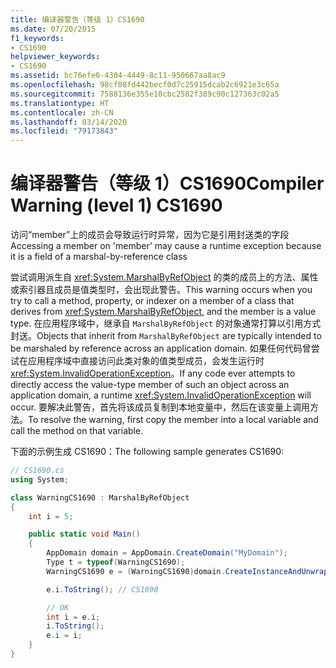```yaml
---
title: 编译器警告（等级 1）CS1690
ms.date: 07/20/2015
f1_keywords:
- CS1690
helpviewer_keywords:
- CS1690
ms.assetid: bc76efe0-4304-4449-8c11-950667aa8ac9
ms.openlocfilehash: 98cf08fd442becf0d7c25915dcab2c6921e3c65a
ms.sourcegitcommit: 7588136e355e10cbc2582f389c90c127363c02a5
ms.translationtype: HT
ms.contentlocale: zh-CN
ms.lasthandoff: 03/14/2020
ms.locfileid: "79173843"
---
```

# <a name="compiler-warning-level-1-cs1690"></a><span data-ttu-id="db4fb-102">编译器警告（等级 1）CS1690</span><span class="sxs-lookup"><span data-stu-id="db4fb-102">Compiler Warning (level 1) CS1690</span></span>
<span data-ttu-id="db4fb-103">访问“member”上的成员会导致运行时异常，因为它是引用封送类的字段</span><span class="sxs-lookup"><span data-stu-id="db4fb-103">Accessing a member on 'member' may cause a runtime exception because it is a field of a marshal-by-reference class</span></span>  
  
 <span data-ttu-id="db4fb-104">尝试调用派生自 <xref:System.MarshalByRefObject> 的类的成员上的方法、属性或索引器且成员是值类型时，会出现此警告。</span><span class="sxs-lookup"><span data-stu-id="db4fb-104">This warning occurs when you try to call a method, property, or indexer on a member of a class that derives from <xref:System.MarshalByRefObject>, and the member is a value type.</span></span> <span data-ttu-id="db4fb-105">在应用程序域中，继承自 `MarshalByRefObject` 的对象通常打算以引用方式封送。</span><span class="sxs-lookup"><span data-stu-id="db4fb-105">Objects that inherit from `MarshalByRefObject` are typically intended to be marshaled by reference across an application domain.</span></span> <span data-ttu-id="db4fb-106">如果任何代码曾尝试在应用程序域中直接访问此类对象的值类型成员，会发生运行时 <xref:System.InvalidOperationException>。</span><span class="sxs-lookup"><span data-stu-id="db4fb-106">If any code ever attempts to directly access the value-type member of such an object across an application domain, a runtime <xref:System.InvalidOperationException> will occur.</span></span> <span data-ttu-id="db4fb-107">要解决此警告，首先将该成员复制到本地变量中，然后在该变量上调用方法。</span><span class="sxs-lookup"><span data-stu-id="db4fb-107">To resolve the warning, first copy the member into a local variable and call the method on that variable.</span></span>
  
 <span data-ttu-id="db4fb-108">下面的示例生成 CS1690：</span><span class="sxs-lookup"><span data-stu-id="db4fb-108">The following sample generates CS1690:</span></span>  
  
```csharp  
// CS1690.cs  
using System;

class WarningCS1690 : MarshalByRefObject
{
    int i = 5;

    public static void Main()
    {
        AppDomain domain = AppDomain.CreateDomain("MyDomain");
        Type t = typeof(WarningCS1690);
        WarningCS1690 e = (WarningCS1690)domain.CreateInstanceAndUnwrap(t.Assembly.FullName,t.FullName);

        e.i.ToString(); // CS1690

        // OK  
        int i = e.i;
        i.ToString();
        e.i = i;
    }
}
```

